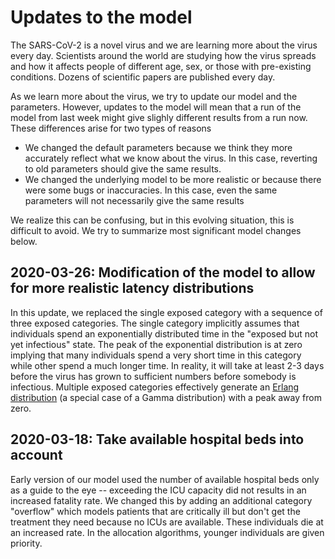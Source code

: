 # Updates to the model

The SARS-CoV-2 is a novel virus and we are learning more about the virus every day.
Scientists around the world are studying how the virus spreads and how it affects people of different age, sex, or those with pre-existing conditions.
Dozens of scientific papers are published every day.

As we learn more about the virus, we try to update our model and the parameters.
However, updates to the model will mean that a run of the model from last week might give slighly different results from a run now.
These differences arise for two types of reasons

 * We changed the default parameters because we think they more accurately reflect what we know about the virus. In this case, reverting to old parameters should give the same results.
 * We changed the underlying model to be more realistic or because there were some bugs or inaccuracies. In this case, even the same parameters will not necessarily give the same results

We realize this can be confusing, but in this evolving situation, this is difficult to avoid.
We try to summarize most significant model changes below.


## 2020-03-26: Modification of the model to allow for more realistic latency distributions

In this update, we replaced the single exposed category with a sequence of three exposed categories.
The single category implicitly assumes that individuals spend an exponentially distributed time in the "exposed but not yet infectious" state.
The peak of the exponential distribution is at zero implying that many individuals spend a very short time in this category while other spend a much longer time.
In reality, it will take at least 2-3 days before the virus has grown to sufficient numbers before somebody is infectious.
Multiple exposed categories effectively generate an [Erlang distribution](https://en.wikipedia.org/wiki/Erlang_distribution) (a special case of a Gamma distribution) with a peak away from zero.

## 2020-03-18: Take available hospital beds into account

Early version of our model used the number of available hospital beds only as a guide to the eye -- exceeding the ICU capacity did not results in an increased fatality rate.
We changed this by adding an additional category "overflow" which models patients that are critically ill but don't get the treatment they need because no ICUs are available.
These individuals die at an increased rate.
In the allocation algorithms, younger individuals are given priority.



